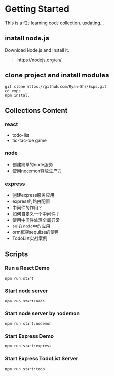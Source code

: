 # Getting Started

This is a f2e learning code collection. updating...

## install node.js

Download Node.js and Install it.

> https://nodejs.org/en/

## clone project and install modules

```
git clone https://github.com/Ryan-Shz/Exps.git
cd exps
npm install 
```

## Collections Content

### react

* todo-list
*  tic-tac-toe game

### node

* 创建简单的node服务
* 使用nodemon释放生产力

### express

* 创建express服务应用
* express的路由配置
* 中间件的作用？
* 如何自定义一个中间件？
* 使用中间件处理全局异常
* sql在node中的应用
* orm框架sequlize的使用
* TodoList实战案例

## Scripts

### Run a React Demo

```
npm run start
```

### Start node server

```
npm run start:node
```

### Start node server by nodemon

```
npm run start:nodemon
```

### Start Express Demo

```
npm run start:express
```

### Start Express TodoList Server
```
npm run start:todo
```